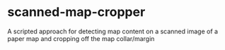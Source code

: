 # scanned-map-cropper
A scripted approach for detecting map content on a scanned image of a paper map and cropping off the map collar/margin
